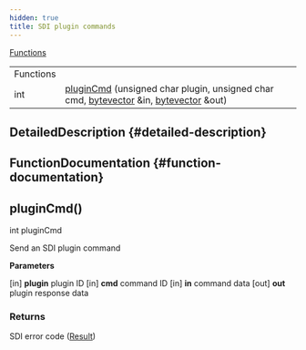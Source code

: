 ```yaml
---
hidden: true
title: SDI plugin commands
---
```


[Functions](#func-members)

|  |  |
|----|----|
| Functions |  |
| int  | [pluginCmd](#gacef96fd0fab889b9118f552421198b63) (unsigned char plugin, unsigned char cmd, <a href="classvfisdi_1_1_s_d_i_client.md#a64b5be62be31dcda165d2c6c3c262fb5">bytevector</a> &in, <a href="classvfisdi_1_1_s_d_i_client.md#a64b5be62be31dcda165d2c6c3c262fb5">bytevector</a> &out) |

## DetailedDescription {#detailed-description}

## FunctionDocumentation {#function-documentation}

## pluginCmd() <a href="#gacef96fd0fab889b9118f552421198b63" id="gacef96fd0fab889b9118f552421198b63"></a>

<p>int pluginCmd</p>

Send an SDI plugin command

**Parameters**

\[in\] **plugin** plugin ID \[in\] **cmd** command ID \[in\] **in** command data \[out\] **out** plugin response data

### Returns

SDI error code (<a href="namespacevfisdi.md#a28287671eaf7406afd604bd055ba4066">Result</a>)
